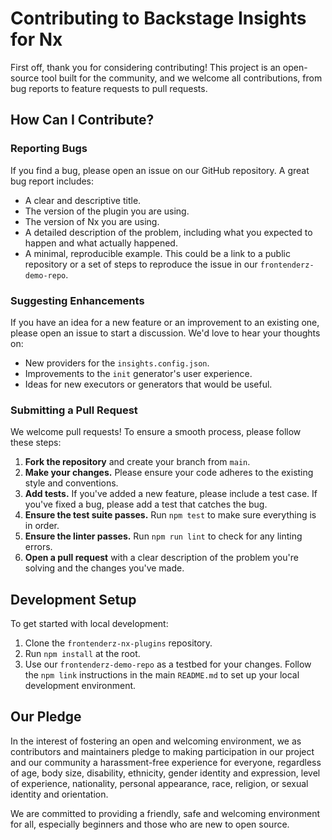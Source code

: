 # Contributing to Backstage Insights for Nx

First off, thank you for considering contributing! This project is an open-source tool built for the community, and we welcome all contributions, from bug reports to feature requests to pull requests.

## How Can I Contribute?

### Reporting Bugs

If you find a bug, please open an issue on our GitHub repository. A great bug report includes:
* A clear and descriptive title.
* The version of the plugin you are using.
* The version of Nx you are using.
* A detailed description of the problem, including what you expected to happen and what actually happened.
* A minimal, reproducible example. This could be a link to a public repository or a set of steps to reproduce the issue in our `frontenderz-demo-repo`.

### Suggesting Enhancements

If you have an idea for a new feature or an improvement to an existing one, please open an issue to start a discussion. We'd love to hear your thoughts on:
* New providers for the `insights.config.json`.
* Improvements to the `init` generator's user experience.
* Ideas for new executors or generators that would be useful.

### Submitting a Pull Request

We welcome pull requests! To ensure a smooth process, please follow these steps:

1.  **Fork the repository** and create your branch from `main`.
2.  **Make your changes.** Please ensure your code adheres to the existing style and conventions.
3.  **Add tests.** If you've added a new feature, please include a test case. If you've fixed a bug, please add a test that catches the bug.
4.  **Ensure the test suite passes.** Run `npm test` to make sure everything is in order.
5.  **Ensure the linter passes.** Run `npm run lint` to check for any linting errors.
6.  **Open a pull request** with a clear description of the problem you're solving and the changes you've made.

## Development Setup

To get started with local development:

1.  Clone the `frontenderz-nx-plugins` repository.
2.  Run `npm install` at the root.
3.  Use our `frontenderz-demo-repo` as a testbed for your changes. Follow the `npm link` instructions in the main `README.md` to set up your local development environment.

## Our Pledge

In the interest of fostering an open and welcoming environment, we as contributors and maintainers pledge to making participation in our project and our community a harassment-free experience for everyone, regardless of age, body size, disability, ethnicity, gender identity and expression, level of experience, nationality, personal appearance, race, religion, or sexual identity and orientation.

We are committed to providing a friendly, safe and welcoming environment for all, especially beginners and those who are new to open source.